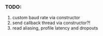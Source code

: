 ### TODO:

1) custom baud rate via constructor
2) send callback thread via constructor?!
3) read aliasing, profile latency and dropouts
